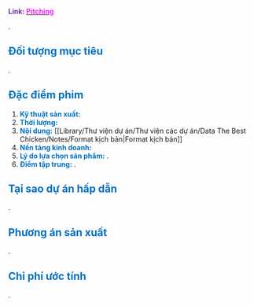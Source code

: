 <span style="font-weight:bold; color:rgb(112, 48, 160)">Link: </span>[<span style="font-weight:bold; color:rgb(251, 31, 255)">Pitching</span>](file:///D:%5CPROJECTS%5CThe%20Best%20Chicken%5C1.Project%20Setup%5C6.Pitching)

.
## <span style="color:rgb(0, 112, 192)">Đối tượng mục tiêu</span> 

.
## <span style="color:rgb(0, 112, 192)">Đặc điểm phim</span> 
1. <span style="font-weight:bold; color:rgb(0, 112, 192)">Kỹ thuật sản xuất:</span> 
2. <span style="font-weight:bold; color:rgb(0, 112, 192)">Thời lượng:</span> 
3. <span style="font-weight:bold; color:rgb(0, 112, 192)">Nội dung:</span> [[Library/Thư viện dự án/Thư viện các dự án/Data The Best Chicken/Notes/Format kịch bản|Format kịch bản]]
4. <span style="font-weight:bold; color:rgb(0, 112, 192)">Nền tảng kinh doanh:</span> 
5. <span style="font-weight:bold; color:rgb(0, 112, 192)">Lý do lựa chọn sản phẩm:</span> .
6. <span style="font-weight:bold; color:rgb(0, 112, 192)">Điểm tập trung:</span> 
.
## <span style="color:rgb(0, 112, 192)">Tại sao dự án hấp dẫn</span> 

.
## <span style="color:rgb(0, 112, 192)">Phương án sản xuất</span> 

.
## <span style="color:rgb(0, 112, 192)">Chi phí ước tính</span> 

.
